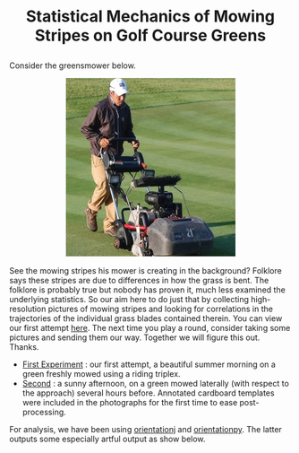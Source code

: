 #  <p align=center>Statistical Mechanics of Mowing Stripes on Golf Course Greens</p>


Consider the greensmower below.

<p align=center>
  <img src=striping.png>
</p>

See the mowing stripes his mower is creating in the background? Folklore says these stripes are due to differences in how the grass is bent. The folklore is probably true but nobody has proven it, much less examined the underlying statistics. So our aim here to do just that by collecting high-resolution pictures of mowing stripes and looking for correlations in the trajectories of the individual grass blades contained therein.  You can view our first attempt [here](experimentOne/README.md).  The next time you play a round, consider taking some pictures and sending them our way.  Together we will figure this out.  Thanks.

  * [First Experiment](experimentOne/README.md) : our first attempt, a beautiful summer morning on a green freshly mowed using a riding triplex.
  * [Second](experimentTwo/README.md) : a sunny afternoon, on a green mowed laterally (with respect to the approach) several hours before.  Annotated cardboard templates were included in the photographs for the first time to ease post-processing.

For analysis, we have been using [orientationj](https://bigwww.epfl.ch/demo/orientation/) and [orientationpy](https://epfl-center-for-imaging.gitlab.io/orientationpy/introduction.html).  The latter outputs some especially artful output as show below.
